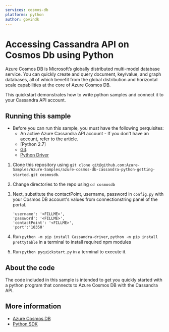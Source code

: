 ```yaml
---
services: cosmos-db
platforms: python
author: govindk
---
```


# Accessing Cassandra API on Cosmos Db using Python
Azure Cosmos DB is Microsoft’s globally distributed multi-model database service. You can quickly create and query document, key/value, and graph databases, all of which benefit from the global distribution and horizontal scale capabilities at the core of Azure Cosmos DB.

This quickstart demonstrates how to write python samples and connect it to your  Cassandra API account.

## Running this sample
* Before you can run this sample, you must have the following perquisites:
	* An active Azure Cassandra API account - If you don't have an account, refer to the  <fix> article.
	* [Python 2.7]
	* [Git](http://git-scm.com/).
    * [Python Driver](https://github.com/datastax/python-driver)

1. Clone this repository using `git clone git@github.com:Azure-Samples/Azure-Samples/azure-cosmos-db-cassandra-python-getting-started.git cosmosdb`.

2. Change directories to the repo using `cd cosmosdb`

3. Next, substitute the contactPoint, username, password  in `config.py` with your Cosmos DB account's values from connectionstring panel of the portal.

	```
    'username': '<FILLME>',
    'password': '<FILLME>',
    'contactPoint': '<FILLME>',
    'port':'10350'
	```
4. Run `python -m pip install Cassandra-driver`, `python -m pip install prettytable` in a terminal to install required npm modules
 
5. Run `python pyquickstart.py` in a terminal to execute it.

## About the code
The code included in this sample is intended to get you quickly started with a python program that connects to Azure Cosmos DB with the Cassandra API.

## More information

- [Azure Cosmos DB](https://docs.microsoft.com/azure/cosmos-db/introduction)
- [Python SDK](https://github.com/datastax/python-driver)

